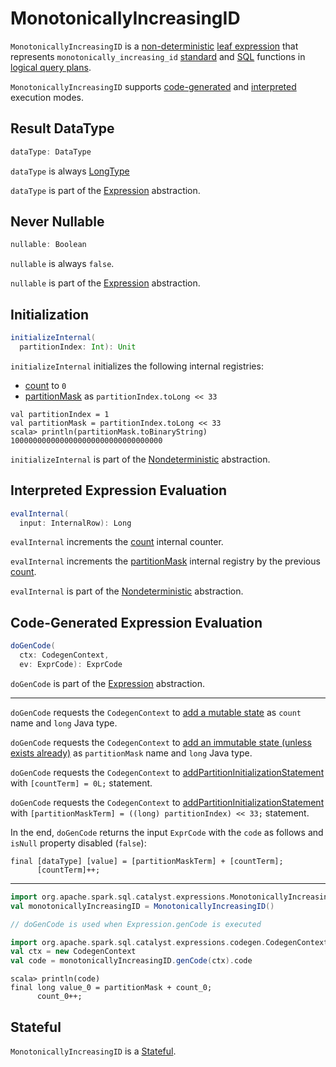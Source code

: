 # MonotonicallyIncreasingID

`MonotonicallyIncreasingID` is a [non-deterministic](Nondeterministic.md) [leaf expression](Expression.md#LeafExpression) that represents `monotonically_increasing_id` [standard](../standard-functions//index.md#monotonically_increasing_id) and [SQL](../FunctionRegistry.md#monotonically_increasing_id) functions in [logical query plans](../logical-operators/LogicalPlan.md).

`MonotonicallyIncreasingID` supports [code-generated](#doGenCode) and [interpreted](#evalInternal) execution modes.

## <span id="dataType"> Result DataType

```scala
dataType: DataType
```

`dataType` is always [LongType](../types/DataType.md#LongType)

`dataType` is part of the [Expression](Expression.md#dataType) abstraction.

## <span id="nullable"> Never Nullable

```scala
nullable: Boolean
```

`nullable` is always `false`.

`nullable` is part of the [Expression](Expression.md#nullable) abstraction.

## <span id="initializeInternal"> Initialization

```scala
initializeInternal(
  partitionIndex: Int): Unit
```

`initializeInternal` initializes the following internal registries:

* [count](#count) to `0`
* [partitionMask](#partitionMask) as `partitionIndex.toLong << 33`

```text
val partitionIndex = 1
val partitionMask = partitionIndex.toLong << 33
scala> println(partitionMask.toBinaryString)
1000000000000000000000000000000000
```

`initializeInternal` is part of the [Nondeterministic](Nondeterministic.md#initializeInternal) abstraction.

## <span id="evalInternal"> Interpreted Expression Evaluation

```scala
evalInternal(
  input: InternalRow): Long
```

`evalInternal` increments the [count](#count) internal counter.

`evalInternal` increments the [partitionMask](#partitionMask) internal registry by the previous [count](#count).

`evalInternal` is part of the [Nondeterministic](Nondeterministic.md#evalInternal) abstraction.

## <span id="doGenCode"> Code-Generated Expression Evaluation

```scala
doGenCode(
  ctx: CodegenContext,
  ev: ExprCode): ExprCode
```

`doGenCode` is part of the [Expression](Expression.md#doGenCode) abstraction.

---

`doGenCode` requests the `CodegenContext` to [add a mutable state](../whole-stage-code-generation/CodegenContext.md#addMutableState) as `count` name and `long` Java type.

`doGenCode` requests the `CodegenContext` to [add an immutable state (unless exists already)](../whole-stage-code-generation/CodegenContext.md#addImmutableStateIfNotExists) as `partitionMask` name and `long` Java type.

`doGenCode` requests the `CodegenContext` to [addPartitionInitializationStatement](../whole-stage-code-generation/CodegenContext.md#addPartitionInitializationStatement) with `[countTerm] = 0L;` statement.

`doGenCode` requests the `CodegenContext` to [addPartitionInitializationStatement](../whole-stage-code-generation/CodegenContext.md#addPartitionInitializationStatement) with `[partitionMaskTerm] = ((long) partitionIndex) << 33;` statement.

In the end, `doGenCode` returns the input `ExprCode` with the `code` as follows and `isNull` property disabled (`false`):

```text
final [dataType] [value] = [partitionMaskTerm] + [countTerm];
      [countTerm]++;
```

---

```scala
import org.apache.spark.sql.catalyst.expressions.MonotonicallyIncreasingID
val monotonicallyIncreasingID = MonotonicallyIncreasingID()

// doGenCode is used when Expression.genCode is executed

import org.apache.spark.sql.catalyst.expressions.codegen.CodegenContext
val ctx = new CodegenContext
val code = monotonicallyIncreasingID.genCode(ctx).code
```

```text
scala> println(code)
final long value_0 = partitionMask + count_0;
      count_0++;
```

## <span id="Stateful"> Stateful

`MonotonicallyIncreasingID` is a [Stateful](Stateful.md).
